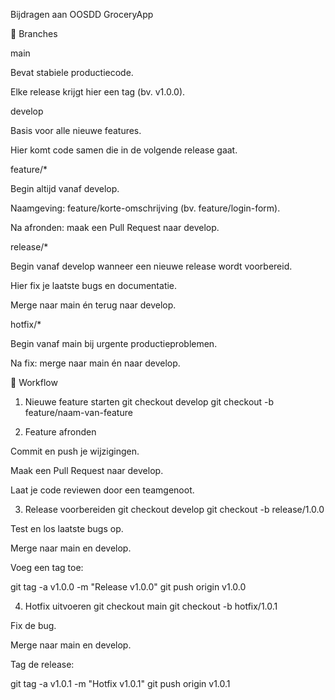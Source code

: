 Bijdragen aan OOSDD GroceryApp

🌳 Branches

main

Bevat stabiele productiecode.

Elke release krijgt hier een tag (bv. v1.0.0).

develop

Basis voor alle nieuwe features.

Hier komt code samen die in de volgende release gaat.

feature/*

Begin altijd vanaf develop.

Naamgeving: feature/korte-omschrijving (bv. feature/login-form).

Na afronden: maak een Pull Request naar develop.

release/*

Begin vanaf develop wanneer een nieuwe release wordt voorbereid.

Hier fix je laatste bugs en documentatie.

Merge naar main én terug naar develop.

hotfix/*

Begin vanaf main bij urgente productieproblemen.

Na fix: merge naar main én naar develop.

🔄 Workflow
1. Nieuwe feature starten
git checkout develop
git checkout -b feature/naam-van-feature

2. Feature afronden

Commit en push je wijzigingen.

Maak een Pull Request naar develop.

Laat je code reviewen door een teamgenoot.

3. Release voorbereiden
git checkout develop
git checkout -b release/1.0.0


Test en los laatste bugs op.

Merge naar main en develop.

Voeg een tag toe:

git tag -a v1.0.0 -m "Release v1.0.0"
git push origin v1.0.0

4. Hotfix uitvoeren
git checkout main
git checkout -b hotfix/1.0.1


Fix de bug.

Merge naar main en develop.

Tag de release:

git tag -a v1.0.1 -m "Hotfix v1.0.1"
git push origin v1.0.1
